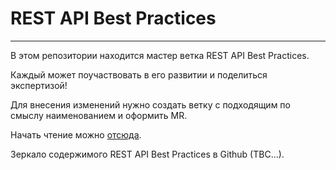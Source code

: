 # REST API Best Practices
---
В этом репозитории находится мастер ветка REST API Best Practices.

Каждый может поучаствовать в его развитии и поделиться экспертизой!

Для внесения изменений нужно создать ветку с подходящим по смыслу наименованием и оформить MR.

Начать чтение можно [отсюда](/data/00%20REST%20API%20Best%20Practices.md).

Зеркало содержимого REST API Best Practices в Github (TBC...).

